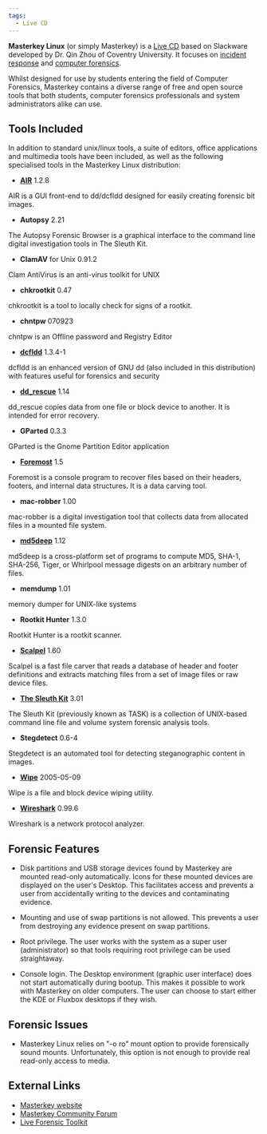 ```yaml
---
tags:
  - Live CD
---
```

**Masterkey Linux** (or simply Masterkey) is a [Live CD](live_cd.md) based on
Slackware developed by Dr. Qin Zhou of Coventry University. It focuses on
[incident response](incident_response.md) and [computer forensics](computer_forensics.md).

Whilst designed for use by students entering the field of Computer
Forensics, Masterkey contains a diverse range of free and open source
tools that both students, computer forensics professionals and system
administrators alike can use.

## Tools Included

In addition to standard unix/linux tools, a suite of editors, office
applications and multimedia tools have been included, as well as the
following specialised tools in the Masterkey Linux distribution:

- **[AIR](air.md)** 1.2.8

AIR is a GUI front-end to dd/dcfldd designed for easily creating
forensic bit images.

- **Autopsy** 2.21

The Autopsy Forensic Browser is a graphical interface to the command
line digital investigation tools in The Sleuth Kit.

- **ClamAV** for Unix 0.91.2

Clam AntiVirus is an anti-virus toolkit for UNIX

- **chkrootkit** 0.47

chkrootkit is a tool to locally check for signs of a rootkit.

- **chntpw** 070923

chntpw is an Offline password and Registry Editor

- **[dcfldd](dcfldd.md)** 1.3.4-1

dcfldd is an enhanced version of GNU dd (also included in this
distribution) with features useful for forensics and security

- **[dd_rescue](dd_rescue.md)** 1.14

dd_rescue copies data from one file or block device to another. It is
intended for error recovery.

- **GParted** 0.3.3

GParted is the Gnome Partition Editor application

- **[Foremost](foremost.md)** 1.5

Foremost is a console program to recover files based on their headers,
footers, and internal data structures. It is a data carving tool.

- **mac-robber** 1.00

mac-robber is a digital investigation tool that collects data from
allocated files in a mounted file system.

- **[md5deep](md5deep.md)** 1.12

md5deep is a cross-platform set of programs to compute MD5, SHA-1,
SHA-256, Tiger, or Whirlpool message digests on an arbitrary number of
files.

- **memdump** 1.01

memory dumper for UNIX-like systems

- **Rootkit Hunter** 1.3.0

Rootkit Hunter is a rootkit scanner.

- **[Scalpel](scalpel.md)** 1.60

Scalpel is a fast file carver that reads a database of header and footer
definitions and extracts matching files from a set of image files or raw
device files.

- **[The Sleuth Kit](the_sleuth_kit.md)** 3.01

The Sleuth Kit (previously known as TASK) is a collection of UNIX-based
command line file and volume system forensic analysis tools.

- **Stegdetect** 0.6-4

Stegdetect is an automated tool for detecting steganographic content in
images.

- **[Wipe](wipe.md)** 2005-05-09

Wipe is a file and block device wiping utility.

- **[Wireshark](wireshark.md)** 0.99.6

Wireshark is a network protocol analyzer.

## Forensic Features

- Disk partitions and USB storage devices found by Masterkey are mounted
  read-only automatically. Icons for these mounted devices are displayed
  on the user's Desktop. This facilitates access and prevents a user
  from accidentally writing to the devices and contaminating evidence.

<!-- -->

- Mounting and use of swap partitions is not allowed. This prevents a
  user from destroying any evidence present on swap partitions.

<!-- -->

- Root privilege. The user works with the system as a super user
  (administrator) so that tools requiring root privilege can be used
  straightaway.

<!-- -->

- Console login. The Desktop environment (graphic user interface) does
  not start automatically during bootup. This makes it possible to work
  with Masterkey on older computers. The user can choose to start either
  the KDE or Fluxbox desktops if they wish.

## Forensic Issues

- Masterkey Linux relies on "-o ro" mount option to provide forensically
  sound mounts. Unfortunately, this option is not enough to provide real
  read-only access to media.

## External Links

* [Masterkey website](http://masterkeylinux.com)
* [Masterkey Community Forum](http://masterkeylinux.com/community)
* [Live Forensic Toolkit](http://masterkeylinux.com/index.php/lft)
